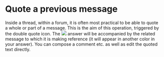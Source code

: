 # Quote a previous message

Inside a thread, within a forum, it is often most practical to be able to quote a whole or part of a message. This is the aim of this operation, triggered by the double quote icon. The ![](../../.gitbook/assets/images90%20%283%29.png) answer will be accompanied by the related message to which it is making reference \(it will appear in another color in your answer\). You can compose a comment etc. as well as edit the quoted text directly.

